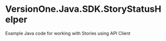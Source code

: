 VersionOne.Java.SDK.StoryStatusHelper
=====================================

Example Java code for working with Stories using API Client
